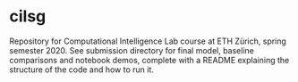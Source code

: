 # cilsg
Repository for Computational Intelligence Lab course at ETH Zürich, spring semester 2020. See submission directory for final model, baseline comparisons and notebook demos, complete with a README explaining the structure of the code and how to run it. 
